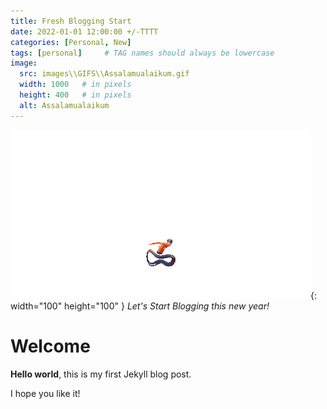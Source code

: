 ```yaml
---
title: Fresh Blogging Start
date: 2022-01-01 12:00:00 +/-TTTT
categories: [Personal, New]
tags: [personal]     # TAG names should always be lowercase
image:
  src: images\\GIFS\\Assalamualaikum.gif
  width: 1000   # in pixels
  height: 400   # in pixels
  alt: Assalamualaikum
---
```

![img-description](/images/GIFS/run.gif){: width="100" height="100" }
_Let's Start Blogging this new year!_


# Welcome

**Hello world**, this is my first Jekyll blog post.

I hope you like it!
